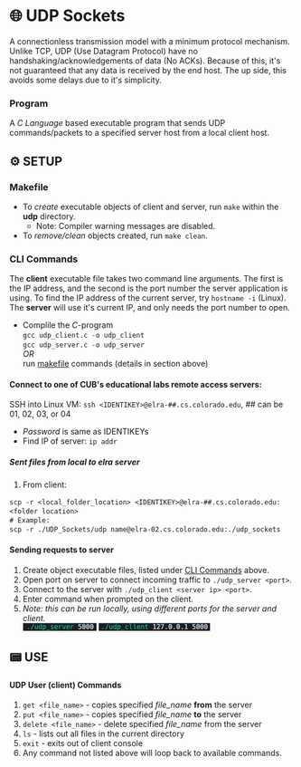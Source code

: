 # 🌐 UDP Sockets
A connectionless transmission model with a minimum protocol mechanism. Unlike TCP, UDP (Use Datagram Protocol) have no handshaking/acknowledgements of data (No ACKs). Because of this, it's not guaranteed that any data is received by the end host. The up side, this avoids some delays due to it's simplicity.

### Program
A *C Language* based executable program that sends UDP commands/packets to a specified server host from a local client host.

## ⚙️ SETUP
### Makefile
- To *create* executable objects of client and server, run `make` within the **udp** directory.
  - Note: Compiler warning messages are disabled.
- To *remove/clean* objects created, run `make clean`.

### CLI Commands
The **client** executable file takes two command line arguments. The first is the IP address, and the second is the port number the server application is using. To find the IP address of the current server, try `hostname -i` (Linux). The **server** will use it's current IP, and only needs the port number to open.
  - Complile the *C*-program  
      `gcc udp_client.c -o udp_client`  
      `gcc udp_server.c -o udp_server`  
      *OR*  
      run [makefile](#makefile) commands (details in section above)

#### Connect to one of CUB's educational labs remote access servers:
SSH into Linux VM: `ssh <IDENTIKEY>@elra-##.cs.colorado.edu`, ## can be 01, 02, 03, or 04  
  - *Password* is same as IDENTIKEYs  
  - Find IP of server: `ip addr`  

##### Sent files from local to elra server
1. From client:
```shell
scp -r <local_folder_location> <IDENTIKEY>@elra-##.cs.colorado.edu:<folder location>
# Example:
scp -r ./UDP_Sockets/udp name@elra-02.cs.colorado.edu:./udp_sockets
```

#### Sending requests to server
  1. Create object executable files, listed under [CLI Commands](#cli-commands) above.
  2. Open port on server to connect incoming traffic to `./udp_server <port>`.
  3. Connect to the server with  `./udp_client <server ip> <port>`.
  4. Enter command when prompted on the client.
  5. *Note: this can be run locally, using different ports for the server and client.*  
    ![server connection](./sample_data/udp_server_connection.png)  ![client connection](./sample_data/udp_client_connection.png)

## 📟 USE
#### UDP User (client) Commands
  1. `get <file_name>` - copies specified *file_name* **from** the server
  2. `put <file_name>` - copies specified *file_name* **to** the server
  3. `delete <file_name>` - delete specified *file_name* from the server
  4. `ls` - lists out all files in the current directory
  5. `exit` - exits out of client console
  6. Any command not listed above will loop back to available commands.
      <!-- - Client:: ![client echo](./sample_data/udp_client_echo.png)
      - Server:: ![server echo](./sample_data/udp_server_echo.png) -->
